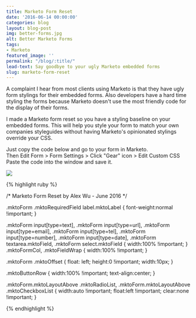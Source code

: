 ```yaml
---
title: Marketo Form Reset
date: '2016-06-14 00:00:00'
categories: blog
layout: blog-post
img: better-forms.jpg
alt: Better Marketo Forms
tags:
- Marketo
featured_image: ''
permalink: "/blog/:title/"
lead-text: Say goodbye to your ugly Marketo embedded forms
slug: marketo-form-reset
---
```

<p>A complaint I hear from most clients using Marketo is that they have ugly form stylings for their embedded forms. 
Also developers have a hard time styling the forms because Marketo doesn't use the most friendly code for the display of their forms. </p>

<p>I made a Marketo form reset so you have a styling baseline on your embedded forms. 
This will help you style your form to match your own companies styleguides without having Marketo's opinionated stylings override your CSS.</p>

<p>Just copy the code below and go to your form in Marketo. <br/>
Then Edit Form > Form Settings > Click "Gear" icon > Edit Custom CSS<br/>
Paste the code into the window and save it. </p>
<img src="../../img/blog/form-css.png" class="img-responsive" />

{% highlight ruby %}

/* Marketo Form Reset by Alex Wu - June 2016 */

.mktoForm .mktoRequiredField label.mktoLabel {
    font-weight:normal !important;
}

.mktoForm input[type=text], .mktoForm input[type=url], .mktoForm input[type=email], .mktoForm input[type=tel], .mktoForm input[type=number], .mktoForm input[type=date], .mktoForm textarea.mktoField, .mktoForm select.mktoField {
    width:100% !important;
}
.mktoFormCol, .mktoFieldWrap {
    width:100% !important;
}

.mktoForm .mktoOffset {
    float: left;
    height:0 !important;
    width:10px;
}

.mktoButtonRow {
  width:100% !important;
  text-align:center;
}

.mktoForm.mktoLayoutAbove .mktoRadioList, .mktoForm.mktoLayoutAbove .mktoCheckboxList {
  width:auto !important;
  float:left !important;
  clear:none !important;
}

{% endhighlight %}